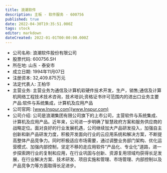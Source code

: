 ```yaml
---
title: 浪潮软件
description: 主板 - 软件服务 - 600756
published: true
date: 2022-04-30T19:35:51.000Z
tags: stock
editor: markdown
dateCreated: 2022-01-01T00:00:00.000Z
---
```


- 公司名称: 浪潮软件股份有限公司
- 股票代码: 600756.SH
- 所在地: 山东 - 泰安市
- 成立日期: 1994年11月07日
- 注册资本: 32,409.875万元
- 法定代表人: 王柏华
- 主营业务: 主营业务为通信及计算机软硬件技术开发，生产，销售;通信及计算机网络工程技术技术咨询，技术培训;资格证书许可范围内的进出口业务主要产品:软件与系统集成，计算机及应用产品
- 公司官网: [www.Inspur.com](www.Inspur.com)
- 公司介绍: 公司是浪潮集团有限公司旗下的上市公司，主营软件与系统集成、计算机及应用产品。近年来，公司进一步明确了智慧政府方案和服务供应商的战略定位。面对良好的行业发展机遇，公司继续加大产品研发投入，加强自主创新和新产品研发力度，积极开发面向行业的云应用系统和解决方案，不断提高整体产品竞争力。同时积极适应市场需要，通过调整业务部门架构、优化运营模式、加强内部控制，坚定不移的走应用软件“产品化、专业化”道路，进一步探索跨行业的复制和应用，在行业巩固与创新、资源复用领域均获得长足发展，在行业解决方案、技术研发、项目实施和管理、市场管理、内部控制以及产品竞争力等方面取得长足进步。


